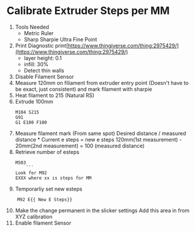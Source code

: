 
# Calibrate Extruder Steps per MM
1. Tools Needed
	* Metric Ruler
	* Sharp Sharpie Ultra Fine Point
2. Print Diagnostic print[https://www.thingiverse.com/thing:2975429/](https://www.thingiverse.com/thing:2975429/)
	* layer height: 0.1
	* infill: 30%
    * Detect thin walls
3. Disable Filament Sensor
4. Measure 120mm on filiament from extruder entry point (Doesn't have to be exact, just consistent) and mark filament with sharpie
5. Heat filament to 215 (Natural RS)
6. Extrude 100mm
    ```
    M104 S215
    G91
    G1 E100 F100
   ```
7. Measure filament mark (From same spot)
    Desired distance / measured distance * Current e steps = new e steps
    120mm(1st measurement) - 20mm(2nd measurement) = 100 (measured distance)
8. Retrieve number of esteps
    ```
    M503
        ```
	Look for M92
	EXXX where xx is steps for MM
9. Temporarliy set new esteps
```
    M92 E{{ New E Steps}}
```
10. Make the change permanent in the slicker settings
     Add this area in from XYZ calibration 
12. Enable filament Sensor
	
<!--stackedit_data:
eyJoaXN0b3J5IjpbLTQ1NDcwNzA0NCwxODQ2NzQ3NjkzLC0xOT
I3NTAxMTg3LDg1NTM2OTgyMF19
-->